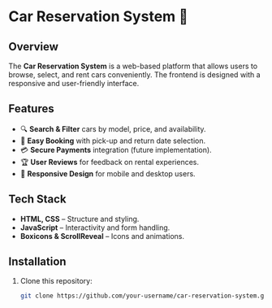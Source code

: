 # Car Reservation System 🚗

## Overview
The **Car Reservation System** is a web-based platform that allows users to browse, select, and rent cars conveniently. The frontend is designed with a responsive and user-friendly interface.

## Features
- 🔍 **Search & Filter** cars by model, price, and availability.
- 📅 **Easy Booking** with pick-up and return date selection.
- 💳 **Secure Payments** integration (future implementation).
- 🏆 **User Reviews** for feedback on rental experiences.
- 📱 **Responsive Design** for mobile and desktop users.

## Tech Stack
- **HTML, CSS** – Structure and styling.
- **JavaScript** – Interactivity and form handling.
- **Boxicons & ScrollReveal** – Icons and animations.

## Installation
1. Clone this repository:
   ```bash
   git clone https://github.com/your-username/car-reservation-system.git
